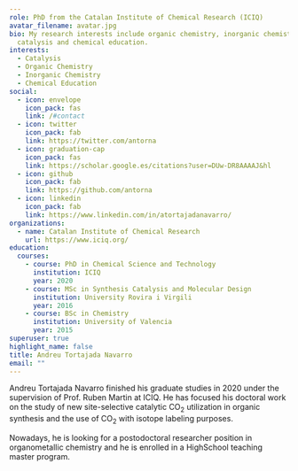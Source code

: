 ```yaml
---
role: PhD from the Catalan Institute of Chemical Research (ICIQ)
avatar_filename: avatar.jpg
bio: My research interests include organic chemistry, inorganic chemistry,
  catalysis and chemical education.
interests:
  - Catalysis
  - Organic Chemistry
  - Inorganic Chemistry
  - Chemical Education
social:
  - icon: envelope
    icon_pack: fas
    link: /#contact
  - icon: twitter
    icon_pack: fab
    link: https://twitter.com/antorna
  - icon: graduation-cap
    icon_pack: fas
    link: https://scholar.google.es/citations?user=DUw-DR8AAAAJ&hl
  - icon: github
    icon_pack: fab
    link: https://github.com/antorna
  - icon: linkedin
    icon_pack: fab
    link: https://www.linkedin.com/in/atortajadanavarro/
organizations:
  - name: Catalan Institute of Chemical Research
    url: https://www.iciq.org/
education:
  courses:
    - course: PhD in Chemical Science and Technology
      institution: ICIQ
      year: 2020
    - course: MSc in Synthesis Catalysis and Molecular Design
      institution: University Rovira i Virgili
      year: 2016
    - course: BSc in Chemistry
      institution: University of Valencia
      year: 2015
superuser: true
highlight_name: false
title: Andreu Tortajada Navarro
email: ""
---
```

Andreu Tortajada Navarro finished his graduate studies in 2020 under the supervision of Prof. Ruben Martin at ICIQ. He has focused his doctoral work on the study of new site-selective catalytic CO<sub>2</sub> utilization in organic synthesis and the use of  CO<sub>2</sub> with isotope labeling purposes. 

Nowadays, he is looking for a postodoctoral researcher position in organometallic chemistry and he is enrolled in a HighSchool teaching master program.